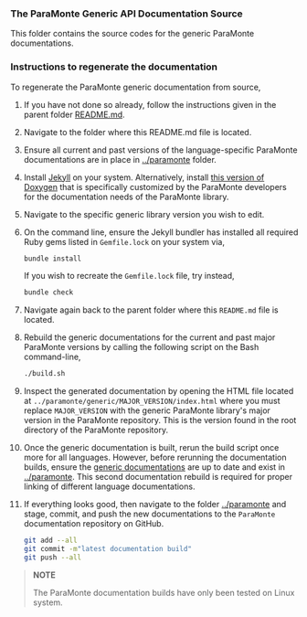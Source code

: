 ### The ParaMonte Generic API Documentation Source

This folder contains the source codes for the generic ParaMonte documentations.

### Instructions to regenerate the documentation

To regenerate the ParaMonte generic documentation from source,

1.  If you have not done so already, follow the instructions given in the parent folder [README.md](../README.md).

1.  Navigate to the folder where this README.md file is located.

1.  Ensure all current and past versions of the language-specific ParaMonte
    documentations are in place in [../paramonte](../paramonte) folder.

1.  Install [Jekyll](https://jekyllrb.com/) on your system.
    Alternatively, install [this version of Doxygen](https://github.com/cdslaborg/doxygen)
    that is specifically customized by the ParaMonte developers for the
    documentation needs of the ParaMonte library.

1.  Navigate to the specific generic library version you wish to edit.

1.  On the command line, ensure the Jekyll bundler has installed all
    required Ruby gems listed in `Gemfile.lock` on your system via,
    ```bash
    bundle install
    ```
    If you wish to recreate the `Gemfile.lock` file, try instead,
    ```bash
    bundle check
    ```

1.  Navigate again back to the parent folder where this `README.md` file is located.

1.  Rebuild the generic documentations for the current and past major ParaMonte
    versions by calling the following script on the Bash command-line,
    ```bash
    ./build.sh
    ```

1.  Inspect the generated documentation by opening the HTML file located at `../paramonte/generic/MAJOR_VERSION/index.html`
    where you must replace `MAJOR_VERSION` with the generic ParaMonte library's major version in the ParaMonte repository.
    This is the version found in the root directory of the ParaMonte repository.

1.  Once the generic documentation is built, rerun the build script once more for all languages.
    However, before rerunning the documentation builds, ensure the [generic documentations](../generic/README.md) 
    are up to date and exist in [../paramonte](../paramonte).
    This second documentation rebuild is required for proper linking of different language documentations.

1.  If everything looks good, then navigate to the folder [../paramonte](../paramonte) and stage, commit,
    and push the new documentations to the `ParaMonte` documentation repository on GitHub.
    ```bash
    git add --all
    git commit -m"latest documentation build"
    git push --all
    ```

> **NOTE**
>
> The ParaMonte documentation builds have only been tested on Linux system.
